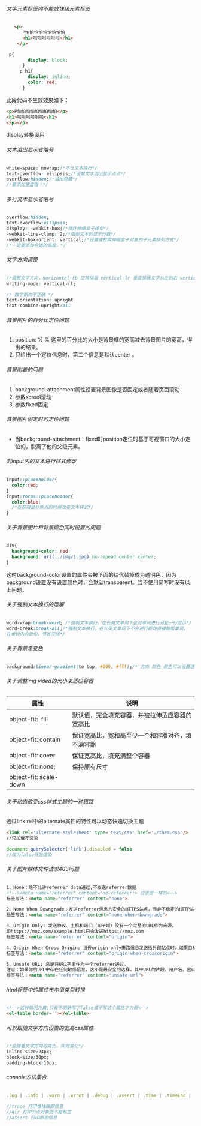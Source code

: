 ###### 文字元素标签内不能放块级元素标签

```html
   <p>
      P怕怕怕怕怕怕怕怕怕
      <h1>啦啦啦啦啦啦</h1>
    </p>
```

```css
 p{
        display: block;
      }
     p h1{
        display: inline;
        color: red;
      }
```

此段代码不生效效果如下：

```html
<p>P怕怕怕怕怕怕怕怕怕</p>
<h1>啦啦啦啦啦啦</h1>
</p></p>
```

display转换没用

###### 文本溢出显示省略号

```css
white-space: nowrap;/*不让文本换行*/
text-overflow: ellipsis;/*设置文本溢出显示点点*/
overflow:hidden;/*溢出隐藏*/
/*要添加宽度哦！*/
```

###### 多行文本显示省略号

```css
overflow:hidden;
text-overflow:ellipsis;
display: -webkit-box;/*弹性伸缩盒子模型*/
-webkit-line-clamp: 2;/*限制文本的显示行数*/
-webkit-box-orient: vertical;/*设置或检索伸缩盒子对象的子元素排列方式*/
/*一定要添加合适的高度。*/
```

###### 文字方向调整

```css
/*调整文字方向，horizontal-tb 正常排版 vertical-lr 垂直排版文字从左到右 vertical-rl 垂直排版文字从右到左*/
writing-mode: vertical-rl;

/* 数字朝向不正确 */
text-orientation: upright
text-combine-upright:all
```





###### 背景图片的百分比定位问题

1. position:  %  %  这里的百分比的大小是背景框的宽高减去背景图片的宽高，得出的结果。
2. 只给出一个定位信息时，第二个信息是默认center 。

###### 背景附着的问题

1. background-attachment属性设置背景图像是否固定或者随着页面滚动
2. 参数scrool滚动
3. 参数fixed固定

###### 背景图片固定时的定位问题

- 当background-attachment：fixed时position定位时基于可视窗口的大小定位的，脱离了他的父级元素。

###### 对input内的文本进行样式修改

```css
input::placeholder{
  color:red;
}
input:focus::placeholder{
  color:blue;
  /*在获得鼠标焦点的时候改变文本样式*/
}
```

###### 关于背景图片和背景颜色同时设置的问题

```css
div{
  background-color: red;
  background: url(../img/1.jpg) no-repead center center;
}
```

这时background-color设置的属性会被下面的给代替掉成为透明色，因为background设置没有设置颜色时，会默认transparent。当不使用简写时没有以上问题。

###### 关于强制文本换行的理解

```css
word-wrap:break-word; /*强制文本换行，在长英文单词下会对单词进行另起一行显示*/
word-break:break-all;/*强制文本换行，在长英文单词下不会进行断句直接截断单词，
在单词内内断句，节省空间*/
```

###### 关于背景渐变色

```css
background:linear-gradient(to top, #000, #fff);/* 方向 颜色 颜色可以设置透明度*/
```

###### 关于调整img videa的大小来适应容器

| 属性                     | 说明                       |
| ---------------------- | ------------------------ |
| object-fit:  fill      | 默认值，完全填充容器，并被拉伸适应容器的宽高比  |
| object-fit: contain    | 保证宽高比，宽和高至少一个和容器对齐，填不满容器 |
| object-fit: cover      | 保证宽高比，填充满整个容器            |
| object-fit: none;      | 保持原有尺寸                   |
| object-fit: scale-down |                          |

###### 关于动态改变css样式主题的一种思路

通过link rel中的alternate属性的特性可以动态快速切换主题

```html
<link rel='alternate stylesheet' type='text/css' href='./them.css'/>
//只加载不渲染
```

```javascript
document.querySelecter('link').disabled = false
//改为false开始渲染
```

###### 关于图片媒体文件请求403问题

```html
1、None：绝不允许referrer data通过,不发送referrer数据
<!--><meta name='referrer' content='no-referrer'> 应该是一样的<-->
标签写法：<meta name="referrer" content="none">

2、None When Downgrade：发送referrer信息去安全的HTTPS站点，而非不稳定的HTTP站点。
标签写法：<meta name="referrer" content="none-when-downgrade">

3、Origin Only: 发送协议、主机和端口（即子域）没有一个完整的URL作为来源，
即https://moz.com/example.html只会发送https://moz.com
标签写法：<meta name="referrer" content="origin">

4、Origin When Cross-Origin: 当传origin-only来路信息发送给外部站点时，如果目标有相同的协议、主机和端口（即子域），无论它是HTTP或HTTPS，都将全部的URL作为Referrer发送出去。（注解：官方说明书上有一处排印错误，将来的版本应该是"origin-when-cross-origin"）
标签写法：<meta name="referrer" content="origin-when-crossorigin">

5、Unsafe URL: 总是将URL字串作为一个referrer通过。
注意：如果你的URL中存在任何敏感信息，这不是最安全的选择。其中URL的片段、用户名、密码被自动剥去。
标签写法：<meta name="referrer" content="unsafe-url">
```

###### html标签中的属性布尔值类型转换

```html
<!-->这种情况为真,只有不明确写了false或不写这个属性才为假<-->
<el-table border=''></el-table>
```

###### 可以跟随文字方向设置的宽高css属性

```css
/*会随着文字方向的变化，同时变化*/
inline-size:24px;
block-size:30px;
padding-block:10px; 
```

###### console方法集合

```javascript
.log | .info | .warn | .errot | .debug | .assert | .time | .timeEnd | .dir | .group | .groupEnd | .table | .trace | .count 

//trace 打印堆栈跟踪信息
//dir 打印节点对象而不是标签
//assert 打印断言信息
```

